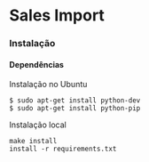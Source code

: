 Sales Import
========

### Instalação

#### Dependências

Instalação no Ubuntu

```
$ sudo apt-get install python-dev
$ sudo apt-get install python-pip
```
Instalação local

```
make install
install -r requirements.txt
```


 
 



